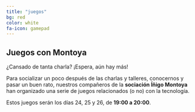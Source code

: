 ```yaml
---
title: "juegos"
bg: red
color: white
fa-icon: gamepad
---
```

## Juegos con Montoya

¿Cansado de tanta charla? ¡Espera, aún hay más! 

Para socializar un poco después de las charlas y talleres, conocernos y pasar un buen rato, nuestros compañeros de la **sociación Íñigo Montoya** han organizado una serie de juegos relacionados (o no) con la tecnología.

Estos juegos serán los días 24, 25 y 26, de **19:00 a 20:00**.
